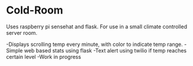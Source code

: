 # Cold-Room
Uses raspberry pi sensehat and flask. For use in a small climate controlled server room.

-Displays scrolling temp every minute, with color to indicate temp range.
-Simple web based stats using flask
-Text alert using twilio if temp reaches certain level
-Work in progress


